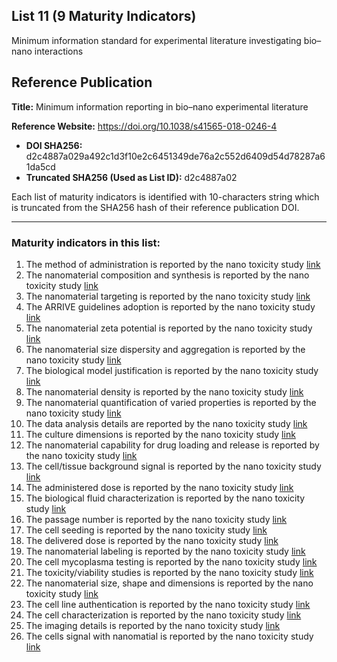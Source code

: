 ## List 11 (9 Maturity Indicators)

Minimum information standard for experimental literature investigating bio–nano interactions

## Reference Publication

**Title:** Minimum information reporting in bio–nano experimental literature

**Reference Website:** https://doi.org/10.1038/s41565-018-0246-4

* **DOI SHA256:** d2c4887a029a492c1d3f10e2c6451349de76a2c552d6409d54d78287a61da5cd
* **Truncated SHA256 (Used as List ID):** d2c4887a02

Each list of maturity indicators is identified with 10-characters string which is truncated from the SHA256 hash of their reference publication DOI.

--------------------

### Maturity indicators in this list:

1. The method of administration is reported by the nano toxicity study [link](https://w3id.org/nsdra/maturity-indicator/readme/12-d2c4887a02/MI-R1.3-d2c4887a02-PROTOCOL_METHOD_OF_ADMINISTRATION.md)
1. The nanomaterial composition and synthesis is reported by the nano toxicity study [link](https://w3id.org/nsdra/maturity-indicator/readme/12-d2c4887a02/MI-R1.3-d2c4887a02-MAT-COMPOSITION_AND_SYNTHESIS.md)
1. The nanomaterial targeting is reported by the nano toxicity study [link](https://w3id.org/nsdra/maturity-indicator/readme/12-d2c4887a02/MI-R1.3-d2c4887a02-MAT-TARGETING.md)
1. The ARRIVE guidelines adoption is reported by the nano toxicity study [link](https://w3id.org/nsdra/maturity-indicator/readme/12-d2c4887a02/MI-R1.3-d2c4887a02-BIO_ARRIVE_GUIDELINES.md)
1. The nanomaterial zeta potential is reported by the nano toxicity study [link](https://w3id.org/nsdra/maturity-indicator/readme/12-d2c4887a02/MI-R1.3-d2c4887a02-MAT-ZETA_POTENTIAL.md)
1. The nanomaterial size dispersity and aggregation is reported by the nano toxicity study [link](https://w3id.org/nsdra/maturity-indicator/readme/12-d2c4887a02/MI-R1.3-d2c4887a02-MAT-SIZE_DISPERSITY_AGGREGATION.md)
1. The biological model justification is reported by the nano toxicity study [link](https://w3id.org/nsdra/maturity-indicator/readme/12-d2c4887a02/MI-R1.3-d2c4887a02-BIO_BIOLOGICAL_MODEL_JUSTIFICATION.md)
1. The nanomaterial density is reported by the nano toxicity study [link](https://w3id.org/nsdra/maturity-indicator/readme/12-d2c4887a02/MI-R1.3-d2c4887a02-MAT-DENSITY.md)
1. The nanomaterial quantification of varied properties is reported by the nano toxicity study [link](https://w3id.org/nsdra/maturity-indicator/readme/12-d2c4887a02/MI-R1.3-d2c4887a02-MAT-QUANTIFICATION.md)
1. The data analysis details are reported by the nano toxicity study [link](https://w3id.org/nsdra/maturity-indicator/readme/12-d2c4887a02/MI-R1.3-d2c4887a02-PROTOCOL_DATA_ANALYSIS_DETAILS.md)
1. The culture dimensions is reported by the nano toxicity study [link](https://w3id.org/nsdra/maturity-indicator/readme/12-d2c4887a02/MI-R1.3-d2c4887a02-PROTOCOL_CULTURE_DIMENSIONS.md)
1. The nanomaterial capability for drug loading and release is reported by the nano toxicity study [link](https://w3id.org/nsdra/maturity-indicator/readme/12-d2c4887a02/MI-R1.3-d2c4887a02-MAT-DRUG_LOADING_RELEASE.md)
1. The cell/tissue background signal is reported by the nano toxicity study [link](https://w3id.org/nsdra/maturity-indicator/readme/12-d2c4887a02/MI-R1.3-d2c4887a02-BIO_BACKGROUND_SIGNAL.md)
1. The administered dose is reported by the nano toxicity study [link](https://w3id.org/nsdra/maturity-indicator/readme/12-d2c4887a02/MI-R1.3-d2c4887a02-PROTOCOL_ADMINISTERED_DOSE.md)
1. The biological fluid characterization is reported by the nano toxicity study [link](https://w3id.org/nsdra/maturity-indicator/readme/12-d2c4887a02/MI-R1.3-d2c4887a02-BIO_BIOLOGICAL_FLUID_CHARACTERIZATION.md)
1. The passage number is reported by the nano toxicity study [link](https://w3id.org/nsdra/maturity-indicator/readme/12-d2c4887a02/MI-R1.3-d2c4887a02-BIO_PASSAGE_NUMBER.md)
1. The cell seeding is reported by the nano toxicity study [link](https://w3id.org/nsdra/maturity-indicator/readme/12-d2c4887a02/MI-R1.3-d2c4887a02-BIO_CELL_SEEDING.md)
1. The delivered dose is reported by the nano toxicity study [link](https://w3id.org/nsdra/maturity-indicator/readme/12-d2c4887a02/MI-R1.3-d2c4887a02-PROTOCOL_DELIVERED_DOSE.md)
1. The nanomaterial labeling is reported by the nano toxicity study [link](https://w3id.org/nsdra/maturity-indicator/readme/12-d2c4887a02/MI-R1.3-d2c4887a02-MAT-LABELING.md)
1. The cell mycoplasma testing is reported by the nano toxicity study [link](https://w3id.org/nsdra/maturity-indicator/readme/12-d2c4887a02/MI-R1.3-d2c4887a02-BIO_MYCOPLASMA_TESTING.md)
1. The toxicity/viability studies is reported by the nano toxicity study [link](https://w3id.org/nsdra/maturity-indicator/readme/12-d2c4887a02/MI-R1.3-d2c4887a02-BIO_TOXICITY_VIABILITY_STUDIES.md)
1. The nanomaterial size, shape and dimensions is reported by the nano toxicity study [link](https://w3id.org/nsdra/maturity-indicator/readme/12-d2c4887a02/MI-R1.3-d2c4887a02-MAT-SIZE_SHAPE_DIMENSIONS.md)
1. The cell line authentication is reported by the nano toxicity study [link](https://w3id.org/nsdra/maturity-indicator/readme/12-d2c4887a02/MI-R1.3-d2c4887a02-BIO_CELL_LINE_AUTHENTICATION.md)
1. The cell characterization is reported by the nano toxicity study [link](https://w3id.org/nsdra/maturity-indicator/readme/12-d2c4887a02/MI-R1.3-d2c4887a02-BIO_CELL_CHARACTERIZATION.md)
1. The imaging details is reported by the nano toxicity study [link](https://w3id.org/nsdra/maturity-indicator/readme/12-d2c4887a02/MI-R1.3-d2c4887a02-PROTOCOL_IMAGING_DETAILS.md)
1. The cells signal with nanomatial is reported by the nano toxicity study [link](https://w3id.org/nsdra/maturity-indicator/readme/12-d2c4887a02/MI-R1.3-d2c4887a02-PROTOCOL_CELL_NANOMATERIAL_SIGNAL.md)
